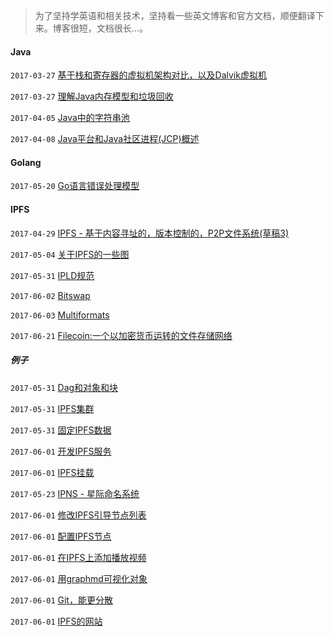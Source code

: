 > 为了坚持学英语和相关技术，坚持看一些英文博客和官方文档，顺便翻译下来。博客很短，文档很长...。

#### Java

`2017-03-27` [基于栈和寄存器的虚拟机架构对比，以及Dalvik虚拟机](java/Stack_based_vs_Register_based_Virtual_Machine_Architecture_and_the_Dalvik_VM.md)

`2017-03-27` [理解Java内存模型和垃圾回收](java/Understanding_the_Java_Memory_Model_and_Garbage_Collection.md)

`2017-04-05` [Java中的字符串池](java/string-pool-string-literal-pool-string.md)

`2017-04-08` [Java平台和Java社区进程(JCP)概述](java/java-platform-and-java-community-process-overview.md)

#### Golang

`2017-05-20` [Go语言错误处理模型](golang/error-handling-patterns-in-go.md)

#### IPFS

`2017-04-29` [IPFS - 基于内容寻址的，版本控制的，P2P文件系统(草稿3)](ipfs/ipfs.md)

`2017-05-04` [关于IPFS的一些图](ipfs/ipfs-some-graph.txt)

`2017-05-31` [IPLD规范](ipfs/ipld.md)

`2017-06-02` [Bitswap](ipfs/bitswap.md)

`2017-06-03` [Multiformats](ipfs/multiformat.md)

`2017-06-21` [Filecoin:一个以加密货币运转的文件存储网络](ipfs/filecoin_cn.pdf)

##### 例子

`2017-05-31` [Dag和对象和块](ipfs/Dags_and_Objects_and_Blocks.md)

`2017-05-31` [IPFS集群](ipfs/Be_the_swarm.md)

`2017-05-31` [固定IPFS数据](ipfs/ipfs_pinning.md)

`2017-06-01` [开发IPFS服务](ipfs/making_your_own_ipfs_service.md)

`2017-06-01` [IPFS挂载](ipfs/ipfs_snapshots.md)

`2017-05-23` [IPNS - 星际命名系统](ipfs/ipns.md)

`2017-06-01` [修改IPFS引导节点列表](ipfs/ipfs_modifying_the_bootstrap_peers_list.md)

`2017-06-01` [配置IPFS节点](ipfs/ipfs_configuring_your_node.md)

`2017-06-01` [在IPFS上添加播放视频](ipfs/ipfs_adding_and_playing_videos.md)

`2017-06-01` [用graphmd可视化对象](ipfs/ipfs_visualizing_objects_with_graphmd.md)

`2017-06-01` [Git，能更分散](ipfs/ipfs_git_even_more_distributed.md)

`2017-06-01` [IPFS的网站](ipfs/ipfs_for_websites.md)
